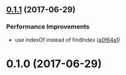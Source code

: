 <a name="0.1.1"></a>
## [0.1.1](https://github.com/mljs/confusion-matrix/compare/v0.1.0...v0.1.1) (2017-06-29)


### Performance Improvements

* use indexOf instead of findIndex ([a0f64a1](https://github.com/mljs/confusion-matrix/commit/a0f64a1))



<a name="0.1.0"></a>
# 0.1.0 (2017-06-29)




